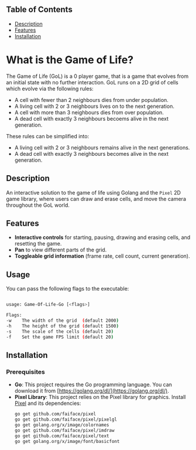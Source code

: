 ## Table of Contents
- [Description](Description)
- [Features](#features)
- [Installation](#installation)

# What is the Game of Life?

The Game of Life (GoL) is a 0 player game, that is a game that evolves from an initial state with no further interaction. GoL runs on a 2D grid of cells which evolve via the following rules:

- A cell with fewer than 2 neighbours dies from under population.
- A living cell with 2 or 3 neighbours lives on to the next generation.
- A cell with more than 3 neighbours dies from over population.
- A dead cell with exactly 3 neighbours becoems alive in the next generation.

These rules can be simplified into:

- A living cell with 2 or 3 neighbours remains alive in the next generations.
- A dead cell with exactly 3 neighbours becomes alive in the next generation.

## Description

An interactive solution to the game of life using Golang and the `Pixel` 2D game library, where users can draw and erase cells, and move the camera throughout the GoL world.


## Features
- **Interactive controls** for starting, pausing, drawing and erasing cells, and resetting the game.
- **Pan** to view different parts of the grid.
- **Toggleable grid information** (frame rate, cell count, current generation).

## Usage

You can pass the following flags to the executable:

```bash

usage: Game-Of-Life-Go [<flags>]

Flags:
-w    The width of the grid  (default 2000)
-h    The height of the grid (default 1500)
-s    The scale of the cells (default 20)
-f    Set the game FPS limit (default 20)
```


## Installation
### Prerequisites
- **Go**: This project requires the Go programming language. You can download it from [https://golang.org/dl/](https://golang.org/dl/).
- **Pixel Library**: This project relies on the Pixel library for graphics. Install [Pixel](https://github.com/faiface/pixel) and its dependencies:
  ```bash
  go get github.com/faiface/pixel
  go get github.com/faiface/pixel/pixelgl
  go get golang.org/x/image/colornames
  go get github.com/faiface/pixel/imdraw
  go get github.com/faiface/pixel/text
  go get golang.org/x/image/font/basicfont
  ```
